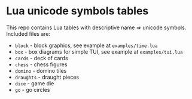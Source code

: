 Lua unicode symbols tables
==========================

This repo contains Lua tables with descriptive name => unicode symbols.
Included files are:

* `block` - block graphics, see example at `examples/time.lua`
* `box` - box diagrams for simple TUI, see example at `examples/tui.lua`
* `cards` - deck of cards
* `chess` - chess figures
* `domino` - domino tiles
* `draughts` - draught pieces
* `dice` - game die
* `go` - go circles
